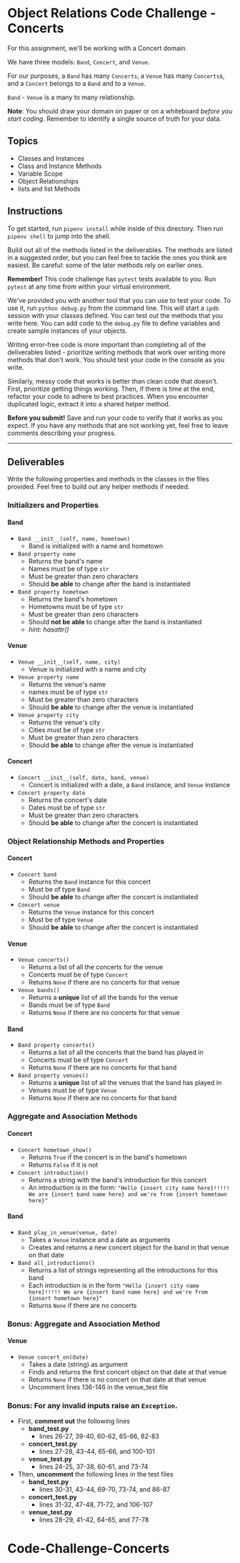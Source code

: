 # Object Relations Code Challenge - Concerts

For this assignment, we'll be working with a Concert domain.

We have three models: `Band`, `Concert`, and `Venue`.

For our purposes, a `Band` has many `Concerts`, a `Venue` has many `Concerts`s,
and a `Concert` belongs to a `Band` and to a `Venue`.

`Band` - `Venue` is a many to many relationship.

**Note**: You should draw your domain on paper or on a whiteboard _before you
start coding_. Remember to identify a single source of truth for your data.

## Topics

- Classes and Instances
- Class and Instance Methods
- Variable Scope
- Object Relationships
- lists and list Methods

## Instructions

To get started, run `pipenv install` while inside of this directory. Then run
`pipenv shell` to jump into the shell.

Build out all of the methods listed in the deliverables. The methods are listed
in a suggested order, but you can feel free to tackle the ones you think are
easiest. Be careful: some of the later methods rely on earlier ones.

**Remember!** This code challenge has `pytest` tests available to you. Run
`pytest` at any time from within your virtual environment.

We've provided you with another tool that you can use to test your code. To use
it, run `python debug.py` from the command line. This will start a `ipdb`
session with your classes defined. You can test out the methods that you write
here. You can add code to the `debug.py` file to define variables and create
sample instances of your objects.

Writing error-free code is more important than completing all of the
deliverables listed - prioritize writing methods that work over writing more
methods that don't work. You should test your code in the console as you write.

Similarly, messy code that works is better than clean code that doesn't. First,
prioritize getting things working. Then, if there is time at the end, refactor
your code to adhere to best practices. When you encounter duplicated logic,
extract it into a shared helper method.

**Before you submit!** Save and run your code to verify that it works as you
expect. If you have any methods that are not working yet, feel free to leave
comments describing your progress.

---

## Deliverables

Write the following properties and methods in the classes in the files provided.
Feel free to build out any helper methods if needed.

### Initializers and Properties

#### Band

- `Band __init__(self, name, hometown)`
  - Band is initialized with a name and hometown
- `Band property name`
  - Returns the band's name
  - Names must be of type `str`
  - Must be greater than zero characters
  - Should **be able** to change after the band is instantiated
- `Band property hometown`
  - Returns the band's hometown
  - Hometowns must be of type `str`
  - Must be greater than zero characters
  - Should **not be able** to change after the band is instantiated
  - _hint: hasattr()_

#### Venue

- `Venue __init__(self, name, city)`
  - Venue is initialized with a name and city
- `Venue property name`
  - Returns the venue's name
  - names must be of type `str`
  - Must be greater than zero characters
  - Should **be able** to change after the venue is instantiated
- `Venue property city`
  - Returns the venue's city
  - Cities must be of type `str`
  - Must be greater than zero characters
  - Should **be able** to change after the venue is instantiated

#### Concert

- `Concert __init__(self, date, band, venue)`
  - Concert is initialized with a date, a `Band` instance, and `Venue` instance
- `Concert property date`
  - Returns the concert's date
  - Dates must be of type `str`
  - Must be greater than zero characters
  - Should **be able** to change after the concert is instantiated

### Object Relationship Methods and Properties

#### Concert

- `Concert band`
  - Returns the `Band` instance for this concert
  - Must be of type `Band`
  - Should **be able** to change after the concert is instantiated
- `Concert venue`
  - Returns the `Venue` instance for this concert
  - Must be of type `Venue`
  - Should **be able** to change after the concert is instantiated

#### Venue

- `Venue concerts()`
  - Returns a list of all the concerts for the venue
  - Concerts must be of type `Concert`
  - Returns `None` if there are no concerts for that venue
- `Venue bands()`
  - Returns a **unique** list of all the bands for the venue
  - Bands must be of type `Band`
  - Returns `None` if there are no concerts for that venue

#### Band

- `Band property concerts()`
  - Returns a list of all the concerts that the band has played in
  - Concerts must be of type `Concert`
  - Returns `None` if there are no concerts for that band
- `Band property venues()`
  - Returns a **unique** list of all the venues that the band has played in
  - Venues must be of type `Venue`
  - Returns `None` if there are no concerts for that band

### Aggregate and Association Methods

#### Concert

- `Concert hometown_show()`
  - Returns `True` if the concert is in the band's hometown
  - Returns `False` if it is not
- `Concert introduction()`
  - Returns a string with the band's introduction for this concert
  - An introduction is in the form:
    `"Hello {insert city name here}!!!!! We are {insert band name here} and we're from {insert hometown here}"`

#### Band

- `Band play_in_venue(venue, date)`
  - Takes a `Venue` instance and a date as arguments
  - Creates and returns a new concert object for the band in that venue on that
    date
- `Band all_introductions()`
  - Returns a list of strings representing all the introductions for this band
  - Each introduction is in the form
    `"Hello {insert city name here}!!!!! We are {insert band name here} and we're from {insert hometown here}"`
  - Returns `None` if there are no concerts

### Bonus: Aggregate and Association Method

#### Venue

- `Venue concert_on(date)`
  - Takes a date (string) as argument
  - Finds and returns the first concert object on that date at that venue
  - Returns `None` if there is no concert on that date at that venue
  - Uncomment lines 136-146 in the venue_test file

### Bonus: For any invalid inputs raise an `Exception`.

- First, **comment out** the following lines
  - **band_test.py**
    - lines 26-27, 39-40, 60-62, 65-66, 82-83
  - **concert_test.py**
    - lines 27-28, 43-44, 65-66, and 100-101
  - **venue_test.py**
    - lines 24-25, 37-38, 60-61, and 73-74
- Then, **uncomment** the following lines in the test files
  - **band_test.py**
    - lines 30-31, 43-44, 69-70, 73-74, and 86-87
  - **concert_test.py**
    - lines 31-32, 47-48, 71-72, and 106-107
  - **venue_test.py**
    - lines 28-29, 41-42, 64-65, and 77-78
# Code-Challenge-Concerts
